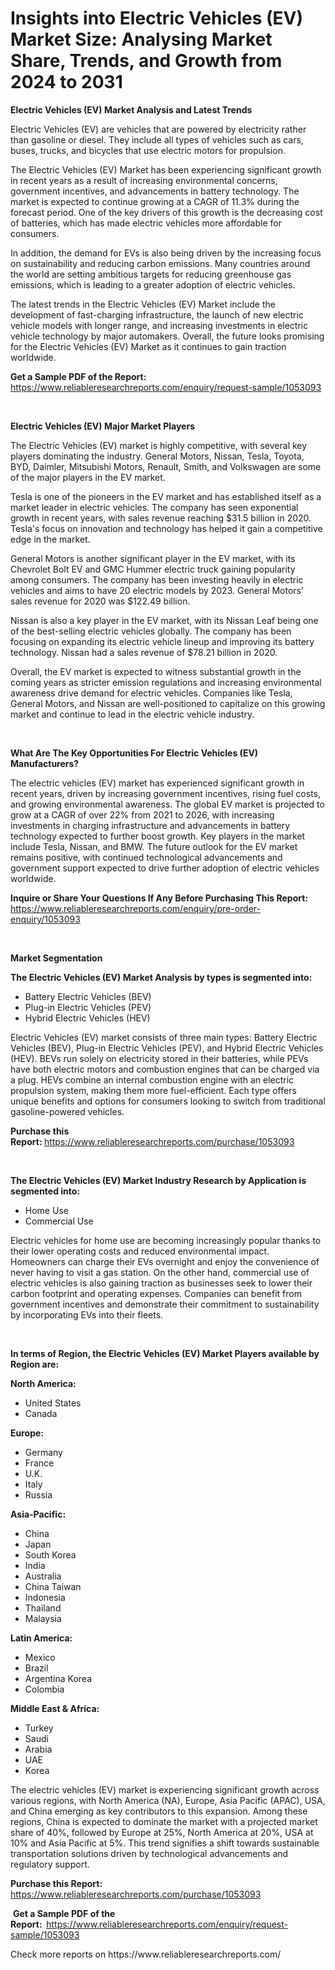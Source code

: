 <p><h1>Insights into Electric Vehicles (EV) Market Size: Analysing Market Share, Trends, and Growth from 2024 to 2031</h1></p><p><strong>Electric Vehicles (EV) Market Analysis and Latest Trends</strong></p>
<p><p>Electric Vehicles (EV) are vehicles that are powered by electricity rather than gasoline or diesel. They include all types of vehicles such as cars, buses, trucks, and bicycles that use electric motors for propulsion.</p><p>The Electric Vehicles (EV) Market has been experiencing significant growth in recent years as a result of increasing environmental concerns, government incentives, and advancements in battery technology. The market is expected to continue growing at a CAGR of 11.3% during the forecast period. One of the key drivers of this growth is the decreasing cost of batteries, which has made electric vehicles more affordable for consumers.</p><p>In addition, the demand for EVs is also being driven by the increasing focus on sustainability and reducing carbon emissions. Many countries around the world are setting ambitious targets for reducing greenhouse gas emissions, which is leading to a greater adoption of electric vehicles.</p><p>The latest trends in the Electric Vehicles (EV) Market include the development of fast-charging infrastructure, the launch of new electric vehicle models with longer range, and increasing investments in electric vehicle technology by major automakers. Overall, the future looks promising for the Electric Vehicles (EV) Market as it continues to gain traction worldwide.</p></p>
<p><strong>Get a Sample PDF of the Report:&nbsp;</strong> <a href="https://www.reliableresearchreports.com/enquiry/request-sample/1053093">https://www.reliableresearchreports.com/enquiry/request-sample/1053093</a></p>
<p>&nbsp;</p>
<p><strong>Electric Vehicles (EV) Major Market Players</strong></p>
<p><p>The Electric Vehicles (EV) market is highly competitive, with several key players dominating the industry. General Motors, Nissan, Tesla, Toyota, BYD, Daimler, Mitsubishi Motors, Renault, Smith, and Volkswagen are some of the major players in the EV market.</p><p>Tesla is one of the pioneers in the EV market and has established itself as a market leader in electric vehicles. The company has seen exponential growth in recent years, with sales revenue reaching $31.5 billion in 2020. Tesla's focus on innovation and technology has helped it gain a competitive edge in the market.</p><p>General Motors is another significant player in the EV market, with its Chevrolet Bolt EV and GMC Hummer electric truck gaining popularity among consumers. The company has been investing heavily in electric vehicles and aims to have 20 electric models by 2023. General Motors' sales revenue for 2020 was $122.49 billion.</p><p>Nissan is also a key player in the EV market, with its Nissan Leaf being one of the best-selling electric vehicles globally. The company has been focusing on expanding its electric vehicle lineup and improving its battery technology. Nissan had a sales revenue of $78.21 billion in 2020.</p><p>Overall, the EV market is expected to witness substantial growth in the coming years as stricter emission regulations and increasing environmental awareness drive demand for electric vehicles. Companies like Tesla, General Motors, and Nissan are well-positioned to capitalize on this growing market and continue to lead in the electric vehicle industry.</p></p>
<p>&nbsp;</p>
<p><strong>What Are The Key Opportunities For Electric Vehicles (EV) Manufacturers?</strong></p>
<p><p>The electric vehicles (EV) market has experienced significant growth in recent years, driven by increasing government incentives, rising fuel costs, and growing environmental awareness. The global EV market is projected to grow at a CAGR of over 22% from 2021 to 2026, with increasing investments in charging infrastructure and advancements in battery technology expected to further boost growth. Key players in the market include Tesla, Nissan, and BMW. The future outlook for the EV market remains positive, with continued technological advancements and government support expected to drive further adoption of electric vehicles worldwide.</p></p>
<p><strong>Inquire or Share Your Questions If Any Before Purchasing This Report:</strong> <a href="https://www.reliableresearchreports.com/enquiry/pre-order-enquiry/1053093">https://www.reliableresearchreports.com/enquiry/pre-order-enquiry/1053093</a></p>
<p>&nbsp;</p>
<p><strong>Market Segmentation</strong></p>
<p><strong>The Electric Vehicles (EV) Market Analysis by types is segmented into:</strong></p>
<p><ul><li>Battery Electric Vehicles (BEV)</li><li>Plug-in Electric Vehicles (PEV)</li><li>Hybrid Electric Vehicles (HEV)</li></ul></p>
<p><p>Electric Vehicles (EV) market consists of three main types: Battery Electric Vehicles (BEV), Plug-in Electric Vehicles (PEV), and Hybrid Electric Vehicles (HEV). BEVs run solely on electricity stored in their batteries, while PEVs have both electric motors and combustion engines that can be charged via a plug. HEVs combine an internal combustion engine with an electric propulsion system, making them more fuel-efficient. Each type offers unique benefits and options for consumers looking to switch from traditional gasoline-powered vehicles.</p></p>
<p><strong>Purchase this Report:&nbsp;</strong><a href="https://www.reliableresearchreports.com/purchase/1053093">https://www.reliableresearchreports.com/purchase/1053093</a></p>
<p>&nbsp;</p>
<p><strong>The Electric Vehicles (EV) Market Industry Research by Application is segmented into:</strong></p>
<p><ul><li>Home Use</li><li>Commercial Use</li></ul></p>
<p><p>Electric vehicles for home use are becoming increasingly popular thanks to their lower operating costs and reduced environmental impact. Homeowners can charge their EVs overnight and enjoy the convenience of never having to visit a gas station. On the other hand, commercial use of electric vehicles is also gaining traction as businesses seek to lower their carbon footprint and operating expenses. Companies can benefit from government incentives and demonstrate their commitment to sustainability by incorporating EVs into their fleets.</p></p>
<p>&nbsp;</p>
<p><strong>In terms of Region, the Electric Vehicles (EV) Market Players available by Region are:</strong></p>
<p>
    <p> <strong> North America: </strong>
        <ul>
            <li>United States</li>
            <li>Canada</li>
        </ul>
        </p> 
    <p> <strong> Europe: </strong>
        <ul>
            <li>Germany</li>
            <li>France</li>
            <li>U.K.</li>
            <li>Italy</li>
            <li>Russia</li>
        </ul>
        </p> 
    <p> <strong> Asia-Pacific: </strong>
        <ul>
            <li>China</li>
            <li>Japan</li>
            <li>South Korea</li>
            <li>India</li>
            <li>Australia</li>
            <li>China Taiwan</li>
            <li>Indonesia</li>
            <li>Thailand</li>
            <li>Malaysia</li>
        </ul>
        </p> 
    <p> <strong> Latin America: </strong>
        <ul>
            <li>Mexico</li>
            <li>Brazil</li>
            <li>Argentina Korea</li>
            <li>Colombia</li>
        </ul>
        </p> 
    <p> <strong> Middle East & Africa: </strong>
        <ul>
            <li>Turkey</li>
            <li>Saudi</li>
            <li>Arabia</li>
            <li>UAE</li>
            <li>Korea</li>
        </ul>
    </p>
    </p>
<p><p>The electric vehicles (EV) market is experiencing significant growth across various regions, with North America (NA), Europe, Asia Pacific (APAC), USA, and China emerging as key contributors to this expansion. Among these regions, China is expected to dominate the market with a projected market share of 40%, followed by Europe at 25%, North America at 20%, USA at 10% and Asia Pacific at 5%. This trend signifies a shift towards sustainable transportation solutions driven by technological advancements and regulatory support.</p></p>
<p><strong>Purchase this Report: </strong><a href="https://www.reliableresearchreports.com/purchase/1053093">https://www.reliableresearchreports.com/purchase/1053093</a></p>
<p>&nbsp;<strong>Get a Sample PDF of the Report:&nbsp;&nbsp;</strong><a href="https://www.reliableresearchreports.com/enquiry/request-sample/1053093">https://www.reliableresearchreports.com/enquiry/request-sample/1053093</a></p>
<p><strong></strong></p>
<p>Check more reports on https://www.reliableresearchreports.com/</p>